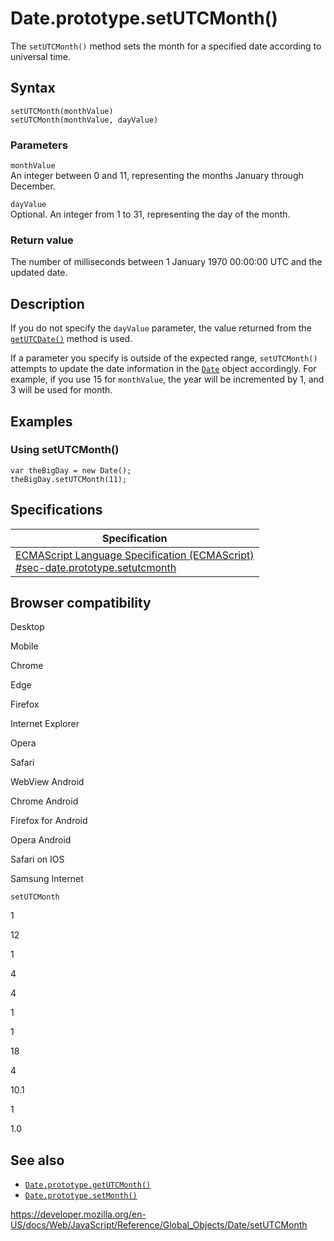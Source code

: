 # Date.prototype.setUTCMonth()

The `setUTCMonth()` method sets the month for a specified date according to universal time.

## Syntax

    setUTCMonth(monthValue)
    setUTCMonth(monthValue, dayValue)

### Parameters

`monthValue`  
An integer between 0 and 11, representing the months January through December.

`dayValue`  
Optional. An integer from 1 to 31, representing the day of the month.

### Return value

The number of milliseconds between 1 January 1970 00:00:00 UTC and the updated date.

## Description

If you do not specify the `dayValue` parameter, the value returned from the [`getUTCDate()`](getutcdate) method is used.

If a parameter you specify is outside of the expected range, `setUTCMonth()` attempts to update the date information in the [`Date`](../date) object accordingly. For example, if you use 15 for `monthValue`, the year will be incremented by 1, and 3 will be used for month.

## Examples

### Using setUTCMonth()

    var theBigDay = new Date();
    theBigDay.setUTCMonth(11);

## Specifications

<table><thead><tr class="header"><th>Specification</th></tr></thead><tbody><tr class="odd"><td><a href="https://tc39.es/ecma262/#sec-date.prototype.setutcmonth">ECMAScript Language Specification (ECMAScript)<br />
<span class="small">#sec-date.prototype.setutcmonth</span></a></td></tr></tbody></table>

## Browser compatibility

Desktop

Mobile

Chrome

Edge

Firefox

Internet Explorer

Opera

Safari

WebView Android

Chrome Android

Firefox for Android

Opera Android

Safari on IOS

Samsung Internet

`setUTCMonth`

1

12

1

4

4

1

1

18

4

10.1

1

1.0

## See also

-   [`Date.prototype.getUTCMonth()`](getutcmonth)
-   [`Date.prototype.setMonth()`](setmonth)

<a href="https://developer.mozilla.org/en-US/docs/Web/JavaScript/Reference/Global_Objects/Date/setUTCMonth" class="_attribution-link">https://developer.mozilla.org/en-US/docs/Web/JavaScript/Reference/Global_Objects/Date/setUTCMonth</a>
